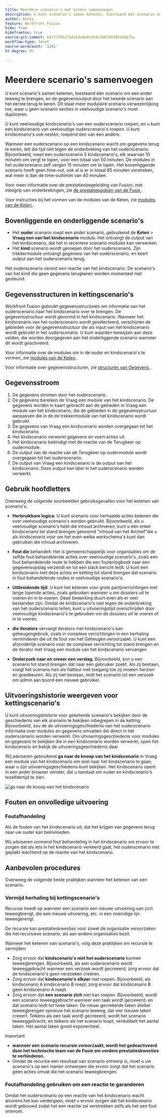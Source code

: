 ```yaml
---
title: Meerdere scenario's met ketens samenvoegen
description: U kunt scenario's samen ketenen, toestaand één scenario om een ander teweeg te brengen, en de gegevensoutput door het tweede scenario aan het eerste terug te keren.
author: Becky
feature: Workfront Fusion
hide: true
hidefromtoc: true
source-git-commit: b41f7795273d35dc4e0c019c568f8939926b875a
workflow-type: tm+mt
source-wordcount: '1241'
ht-degree: 0%

---
```



# Meerdere scenario&#39;s samenvoegen

U kunt scenario&#39;s samen ketenen, toestaand één scenario om een ander teweeg te brengen, en de gegevensoutput door het tweede scenario aan het eerste terug te keren. Dit staat meer modulaire scenario verwezenlijking toe, waar u geen scenario secties in veelvoudige scenario&#39;s moet dupliceren.

U kunt veelvoudige kindscenario&#39;s van een ouderscenario roepen, en u kunt een kindscenario van veelvoudige ouderscenario&#39;s roepen. U kunt kindscenario&#39;s ook nesten, roepend één van een andere.

Wanneer een ouderscenario op een kindscenario wacht om gegevens terug te keren, telt die tijd niet tegen de onderbreking van het ouderscenario. Bijvoorbeeld, roept een ouderscenario 5 kindscenario&#39;s, elk waarvan 10 minuten om vergt te lopen, voor een totaal van 50 minuten. De modules in het ouderscenario zelf vergen 15 minuten om te lopen. Het bovenliggende scenario heeft geen time-out, ook al is er in totaal 65 minuten verstreken, wat meer is dan de time-outlimiet van 40 minuten.

Voor meer informatie over de prestatiesbegeleiding van Fusion, met inbegrip van onderbrekingen, zie [ de prestatiesgidsen van de Fusie ](/help/workfront-fusion/references/scenarios/fusion-performance-guardrails.md).

Voor instructies bij het vormen van de modules van de Keten, zie [ modules van de Keten ](/help/workfront-fusion/references/apps-and-modules/tools-and-transformers/chain-modules.md).

## Bovenliggende en onderliggende scenario&#39;s

* Het **ouder** scenario roept een ander scenario, gebruikend de **Keten** > **Vraag een van het kindscenario** module. Het ontvangt de output van het kindscenario, dat het in recentere scenario modules kan verwerken.
* Het **kind** scenario wordt geroepen door het ouderscenario. Zijn trekkermodule ontvangt gegevens van het ouderscenario, en keert output aan het ouderscenario terug.

Het ouderscenario vereist een reactie van het kindscenario. De scenario&#39;s van het kind die geen gegevens terugkeren worden momenteel niet gesteund.

## Gegevensstructuren in kettingscenario&#39;s

Workfront Fusion gebruikt gegevensstructuren om informatie van het ouderscenario naar het kindscenario over te brengen. De gegevensstructuur wordt gevormd in het kindscenario. Wanneer het kindscenario van het ouderscenario wordt geselecteerd, verschijnen de gebieden voor de gegevensstructuur die als input van het kindscenario wordt gebruikt in het ouderscenario. U kunt waarden toewijzen aan deze velden, die worden doorgegeven aan het onderliggende scenario wanneer dit wordt geactiveerd.

Voor informatie over de modules om in de ouder en kindscenario&#39;s te vormen, zie [ modules van de Keten ](/help/workfront-fusion/references/apps-and-modules/tools-and-transformers/chain-modules.md).

Voor informatie over gegevensstructuren, zie [ structuren van Gegevens ](/help/workfront-fusion/references/mapping-panel/data-types/data-structures.md).

## Gegevensstroom

1. De gegevens stromen door het ouderscenario.
1. De gegevens bereiken de Vraag een module van het kindscenario. De gegevens worden in kaart gebracht aan de gebieden in Vraag een module van het kindscenario, die de gebieden in de gegevensstructuur aanpassen die in de de trekkermodule van het kindscenario wordt gebruikt.
1. De gegevens van Vraag een kindscenario worden overgegaan tot het kindscenario.
1. Het kindscenario verwerkt gegevens en voert acties uit.
1. Het kindscenario beëindigt met de reactie van de Terugkeer op oudermodule.
1. De output van de reactie van de Terugkeer op oudermodule wordt overgegaan tot het ouderscenario.
1. De output van Vraag een kindscenario is de output van het kindscenario. Deze output kan later in het ouderscenario worden verwerkt.

## Gebruik hoofdletters

Overweeg de volgende voorbeelden gebruiksgevallen voor het ketenen van scenario&#39;s:

* **Herbruikbare logica**: U kunt scenario voor herhaalde acties ketenen die over veelvoudige scenario&#39;s worden gebruikt. Bijvoorbeeld, als u veelvoudige scenario&#39;s hebt die inhoud archiveren, kunt u één enkel kindscenario tot stand brengen genoemd &quot;inhoud van het Archief&quot;die u als kindscenario voor om het even welke werkschema&#39;s kunt dan gebruiken die inhoud archiveren.

* **Fout die** behandelt: Het is gemeenschappelijk voor organisaties om de zelfde fout behandelende acties over veelvoudige scenario&#39;s, zoals een fout behandelende route te hebben die een foutenlogboek naar een gegevensopslag verzendt en tot een slack bericht leidt. U kunt een kindscenario met deze acties en ketting tot stand brengen dat scenario in fout behandelende routes in veelvoudige scenario&#39;s.

* **Uitbreidende tijd**: U kunt het ketenen voor grote partijverrichtingen met lange lopende acties, zoals gebruiken wanneer u om dossiers uit te voeren en in te voeren. Deze bewerking duurt even als er veel bestanden zijn. Omdat de kindscenario&#39;s niet tegen de onderbreking van het ouderscenario tellen, kunt u uitvoeringstijd overschrijden door veelvoudige kindscenario&#39;s te gebruiken om de dossiers uit te voeren of in te voeren.

* **die iterators** vervangt iterators met kindscenario&#39;s kan geheugengebruik, zoals in complexe verrichtingen in een herhaling verminderen die uit de fout van het Geheugen veroorzaakt. U kunt een afzonderlijk scenario voor de complexe verrichting tot stand brengen en de iterator met Vraag een module van het kindscenario vervangen

* **Onderzoek naar en creeer een verslag**: Bijvoorbeeld, kon u een scenario tot stand brengen dat naar een gebruiker zoekt. Als zij bestaan, voegt het scenario hen als fiatteur met toegang toe zij moeten herzien en goedkeuren. Als zij niet bestaan, leidt het scenario tot een verzoek om admin aan boord een nieuwe gebruiker.

## Uitvoeringshistorie weergeven voor kettingscenario&#39;s

U kunt uitvoeringshistorie voor geketende scenario&#39;s bekijken door de geschiedenis van elk scenario te bekijken inbegrepen in de ketting. Bijvoorbeeld, zou de de uitvoeringsgeschiedenis van het ouderscenario informatie over modules en gegevens omvatten die direct in het ouderscenario worden verwerkt. Om uitvoeringsgeschiedenis voor modules en gegevens te bekijken die in een kindscenario worden verwerkt, open het kindscenario en bekijk de uitvoeringsgeschiedenis daar.

Wij adviseren gebruikend **ga naar de knoop van het kindscenario** in Vraag een module van het kindscenario om snel naar het kindscenario te gaan, waar u zijn uitvoeringsgeschiedenis kunt bekijken. Het kindscenario opent in een ander browser venster, dat u toestaat om ouder en kindscenario&#39;s tezelfdertijd te zien.

![ ga naar de knoop van het kindscenario ](assets/go-to-the-child-button.png)

## Fouten en onvolledige uitvoering

### Foutafhandeling

Als de fouten van het kindscenario uit, dat het krijgen van gegevens terug naar uw ouder kan beïnvloeden.

Wij adviseren vormend fout behandeling in het kindscenario om ervoor te zorgen dat als iets in het kindscenario verkeerd gaat, het ouderscenario niet geplakt wachtend op de reactie van het kindscenario.

## Aanbevolen procedures

Overweeg de volgende beste praktijken wanneer het ketenen van een scenario.

### Vermijd herhaling bij kettingscenario&#39;s

Recursie treedt op wanneer een scenario een nieuwe uitvoering van zich teweegbrengt, die een nieuwe uitvoering, etc. in een oneindige lijn teweegbrengt.

De recursie kan prestatieskwesties voor zowel de organisatie veroorzaken die het recursieve scenario, als aan andere organisaties bezit.

Wanneer het ketenen van scenario&#39;s, volg deze praktijken om recursie te vermijden:

* Zorg ervoor dat **kindscenario&#39;s niet het ouderscenario** kunnen teweegbrengen. Bijvoorbeeld, als een ouderscenario wordt teweeggebracht wanneer een verzoek wordt gecreeerd, zorg ervoor dat de kindscenario&#39;s geen verzoeken creëren.
* Zorg ervoor dat **kindscenario&#39;s elkaar** niet roepen. Bijvoorbeeld, als kindscenario A kindscenario B roept, zorg ervoor dat kindscenario B geen kindscenario A roept.
* Zorg ervoor dat **een scenario zich** niet kan roepen. Bijvoorbeeld, wordt een scenario teweeggebracht wanneer een taak wordt gecreeerd, en dat scenario leidt tot twee taken. De nieuw gecreëerde taken allebei teweegbrengen opnieuw het scenario teweeg, dat vier nieuwe taken creeert. Telkens als een taak wordt gecreeerd, wordt het scenario teweeggebracht, en telkens als het scenario loopt, verdubbelt het aantal taken. Het aantal taken groeit exponentieel.

>[!IMPORTANT]
>
>* **wanneer een scenario recursie veroorzaakt, wordt het gedeactiveerd door het technische team van de Fusie om verdere prestatieskwesties te verhinderen.**
>* Omdat de recursie een resultaat van scenario ontwerp is, moet u uw scenario&#39;s op een manier ontwerpen die ervoor zorgt dat het scenario geen acties omvat die het scenario teweegbrengen.

### Foutafhandeling gebruiken om een reactie te garanderen

Omdat het ouderscenario op een reactie van het kindscenario wacht alvorens het kan verdergaan, moet u ervoor zorgen dat het kindscenario wordt gebouwd zodat het een reactie zal verstrekken zelfs als het een fout ontmoet.

